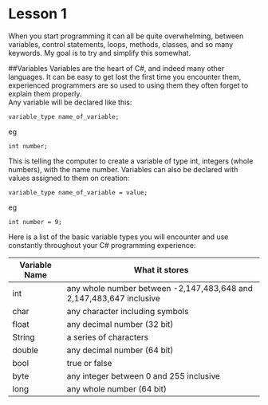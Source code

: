 Lesson 1 
================  
When you start programming it can all be quite overwhelming, between variables, control statements, loops, methods, classes, and so many keywords. My goal is to try and simplify this somewhat.

##Variables
Variables are the heart of C#, and indeed many other languages. It can be easy to get lost the first time you encounter them, experienced programmers are so used to using them they often 
forget to explain them properly. <br>
Any variable will be declared like this:<br>
```
variable_type name_of_variable;
```
eg
```
int number;
```
This is telling the computer to create a variable of type int, integers (whole numbers), with the name number. Variables can also be declared with values assigned to them on creation:
```
variable_type name_of_variable = value;
```
eg
```
int number = 9;
```

Here is a list of the basic variable types you will encounter and use constantly throughout your C# programming experience:

Variable Name | What it stores
------------- | ------------- 
int			  | any whole number between -2,147,483,648 and 2,147,483,647 inclusive
char		  | any character including symbols
float		  | any decimal number (32 bit)
String		  | a series of characters
double		  | any decimal number (64 bit)
bool		  | true or false
byte		  | any integer between 0 and 255 inclusive
long		  | any whole number (64 bit)